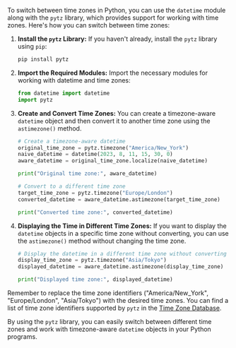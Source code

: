 To switch between time zones in Python, you can use the `datetime` module along with the `pytz` library, which provides support for working with time zones. Here's how you can switch between time zones:

1. **Install the `pytz` Library:**
   If you haven't already, install the `pytz` library using `pip`:

   ```bash
   pip install pytz
   ```

2. **Import the Required Modules:**
   Import the necessary modules for working with datetime and time zones:

   ```python
   from datetime import datetime
   import pytz
   ```

3. **Create and Convert Time Zones:**
   You can create a timezone-aware `datetime` object and then convert it to another time zone using the `astimezone()` method.

   ```python
   # Create a timezone-aware datetime
   original_time_zone = pytz.timezone("America/New_York")
   naive_datetime = datetime(2023, 8, 11, 15, 30, 0)
   aware_datetime = original_time_zone.localize(naive_datetime)

   print("Original time zone:", aware_datetime)

   # Convert to a different time zone
   target_time_zone = pytz.timezone("Europe/London")
   converted_datetime = aware_datetime.astimezone(target_time_zone)

   print("Converted time zone:", converted_datetime)
   ```

4. **Displaying the Time in Different Time Zones:**
   If you want to display the `datetime` objects in a specific time zone without converting, you can use the `astimezone()` method without changing the time zone.

   ```python
   # Display the datetime in a different time zone without converting
   display_time_zone = pytz.timezone("Asia/Tokyo")
   displayed_datetime = aware_datetime.astimezone(display_time_zone)

   print("Displayed time zone:", displayed_datetime)
   ```

Remember to replace the time zone identifiers ("America/New_York", "Europe/London", "Asia/Tokyo") with the desired time zones. You can find a list of time zone identifiers supported by `pytz` in the [Time Zone Database](https://en.wikipedia.org/wiki/List_of_tz_database_time_zones).

By using the `pytz` library, you can easily switch between different time zones and work with timezone-aware `datetime` objects in your Python programs.
